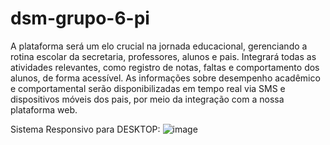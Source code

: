 # dsm-grupo-6-pi

A plataforma será um elo crucial na jornada educacional, gerenciando a rotina escolar da secretaria, professores, alunos e pais. Integrará todas as atividades relevantes, como registro de notas, faltas e comportamento dos alunos, de forma acessível. As informações sobre desempenho acadêmico e comportamental serão disponibilizadas em tempo real via SMS e dispositivos móveis dos pais, por meio da integração com a nossa plataforma web.

Sistema Responsivo para DESKTOP:
![image](https://github.com/DSM-Grupo-06-Projeto-Integrador-2024/dsm-grupo-6-pi/assets/110478861/a0b92271-d796-4a56-a2a0-3e24c6ae6b6f)

